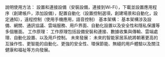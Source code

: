說明使用方法：
 設置和連接設備（安裝設備，連接到Wi-Fi），下載並設置應用程序（創建帳戶，添加設備），配置自動化（設置控制選項，創建場景和自動化，設定通知），遠程控制（使用手機應用，語音控制）
基本架構：
 基本架構涉及設備、網關、通訊協議、雲端服務、用戶界面、自動化設置以及安全性和隱私保護等多個層面。
工作原理：
 工作原理包括設備安裝和連接、數據收集與傳輸、雲端處理、自動化設置、以及用戶控制。
未來發展：
未來的智能家居系統將朝著更高的互操作性、更智能的自動化、更強的安全性、環保節能、無縫的用戶體驗以及關注健康和福祉等方向發展。